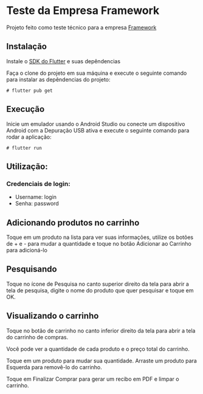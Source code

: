 # Teste da Empresa Framework

Projeto feito como teste técnico para a empresa [Framework](https://www.frameworkdigital.com.br/) 

## Instalação

Instale o [SDK do Flutter](https://docs.flutter.dev/get-started/install) e suas depêndencias

Faça o clone do projeto em sua máquina e execute o seguinte comando para instalar as depêndencias do projeto:

`# flutter pub get`

## Execução

Inicie um emulador usando o Android Studio ou conecte um dispositivo Android com a Depuração USB ativa e execute o seguinte comando para rodar a aplicação:

`# flutter run`

## Utilização:

### Credenciais de login:
- Username: login
- Senha: password

## Adicionando produtos no carrinho
Toque em um produto na lista para ver suas informações, utilize os botões de + e - para mudar a quantidade e toque no botão Adicionar ao Carrinho para adicioná-lo

## Pesquisando
Toque no ícone de Pesquisa no canto superior direito da tela para abrir a tela de pesquisa, digite o nome do produto que quer pesquisar e toque em OK.

## Visualizando o carrinho
Toque no botão de carrinho no canto inferior direito da tela para abrir a tela do carrinho de compras. 

Você pode ver a quantidade de cada produto e o preço total do carrinho. 

Toque em um produto para mudar sua quantidade. Arraste um produto para Esquerda para removê-lo do carrinho. 

Toque em Finalizar Comprar para gerar um recibo em PDF e limpar o carrinho.
